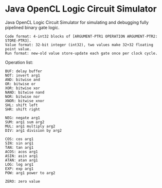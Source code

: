 # Java OpenCL Logic Circuit Simulator
Java OpenCL Logic Circuit Simulator for simulating and debugging fully pipelined binary gate logic.

```
Code format: 4-int32 blocks of [ARGUMENT-PTR1 OPERATION ARGUMENT-PTR2: STORE-PTR3].
Value format: 32-bit integer (int32), two values make 32+32 floating point value.
Run format: new-old value store-update each gate once per clock cycle.
```

Operation list:
```
BUF: delay buffer
NOT: invert arg1
AND: bitwise and
OR: bitwise or
XOR: bitwise xor
NAND: bitwise nand
NOR: bitwise nor
XNOR: bitwise xnor
SHL: shift left
SHR: shift right

NEG: negate arg1
SUM: arg1 sum arg2
MUL: arg1 multiply arg2
DIV: arg1 division by arg2

COS: cos arg1
SIN: sin arg1
TAN: tan arg1
ACOS: acos arg1
ASIN: asin arg1
ATAN: atan arg1
LOG: log arg1
EXP: exp arg1
POW: arg1 power to arg2

ZERO: zero value
```
